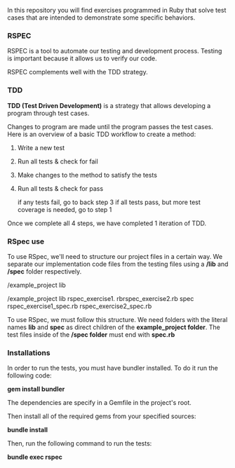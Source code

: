 In this repository you will find exercises programmed in Ruby that solve test cases that are intended to demonstrate some specific behaviors.

### **RSPEC**

RSPEC is a tool to automate our testing and development process. Testing is important because it allows us to verify our code.

RSPEC complements well with the TDD strategy.

### **TDD**

__TDD (Test Driven Development)__ is a strategy that allows developing a program through test cases.

Changes to program are made until the program passes the test cases. Here is an overview of a basic TDD workflow to create a method:

1. Write a new test
    
2. Run all tests & check for fail

3. Make changes to the method to satisfy the tests

4. Run all tests & check for pass

   if any tests fail, go to back step 3
   if all tests pass, but more test coverage is needed, go to step 1

Once we complete all 4 steps, we have completed 1 iteration of TDD.

### **RSpec use** 

To use RSpec, we'll need to structure our project files in a certain way. 
We separate our implementation code files from the testing files using a __/lib__ and __/spec__ folder respectively.

/example_project
    lib

/example_project
lib
rspec_exercise1.
rbrspec_exercise2.rb
spec
rspec_exercise1_spec.rb
rspec_exercise2_spec.rb
      
To use RSpec, we must follow this structure. We need folders with the literal names __lib__ and __spec__ as direct children of the __example_project folder__. 
The test files inside of the __/spec folder__ must end with __spec.rb__

### **Installations**

In order to run the tests, you must have bundler installed. To do it run the following code:

__gem install bundler__

The dependencies are specify in a Gemfile in the project's root.

Then install all of the required gems from your specified sources:

__bundle install__

Then, run the following command to run the tests:

__bundle exec rspec__

